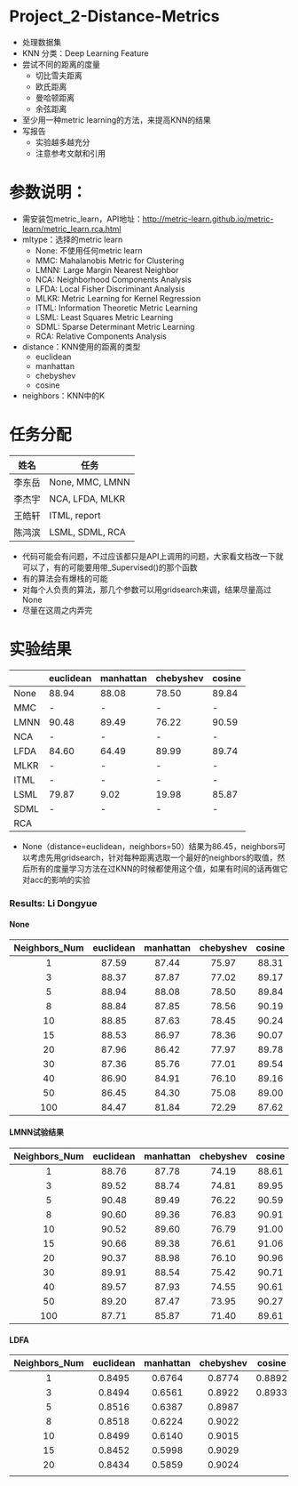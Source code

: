 # Project_2-Distance-Metrics
- 处理数据集
- KNN 分类：Deep Learning Feature
- 尝试不同的距离的度量
  - 切比雪夫距离
  - 欧氏距离
  - 曼哈顿距离
  - 余弦距离
- 至少用一种metric learning的方法，来提高KNN的结果
- 写报告
  - 实验越多越充分
  - 注意参考文献和引用

# 参数说明：
- 需安装包metric_learn，API地址：http://metric-learn.github.io/metric-learn/metric_learn.rca.html
- mltype：选择的metric learn
  - None: 不使用任何metric learn
  - MMC: Mahalanobis Metric for Clustering
  - LMNN: Large Margin Nearest Neighbor
  - NCA: Neighborhood Components Analysis
  - LFDA: Local Fisher Discriminant Analysis
  - MLKR: Metric Learning for Kernel Regression
  - ITML: Information Theoretic Metric Learning
  - LSML: Least Squares Metric Learning
  - SDML: Sparse Determinant Metric Learning
  - RCA: Relative Components Analysis
- distance：KNN使用的距离的类型
  - euclidean
  - manhattan
  - chebyshev
  - cosine
- neighbors：KNN中的K

# 任务分配
|姓名|任务|
|-|-|
|李东岳| None, MMC, LMNN |
|李杰宇| NCA, LFDA, MLKR |
|王皓轩| ITML, report    |
|陈鸿滨| LSML, SDML, RCA |

- 代码可能会有问题，不过应该都只是API上调用的问题，大家看文档改一下就可以了，有的可能要用带_Supervised()的那个函数
- 有的算法会有爆栈的可能
- 对每个人负责的算法，那几个参数可以用gridsearch来调，结果尽量高过None
- 尽量在这周之内弄完

# 实验结果

|      | euclidean | manhattan | chebyshev | cosine |
|-|-|-|-|-|
| None |   88.94   |   88.08   |   78.50   |  89.84 |
| MMC  |    -      |    -      |    -      |   -    |
| LMNN |   90.48   |   89.49   |   76.22   |  90.59 |
| NCA  |    -      |    -      |    -      |   -    |
| LFDA |   84.60   |   64.49   |   89.99   |  89.74 |
| MLKR |    -      |    -      |    -      |   -    |
| ITML |    -      |    -      |    -      |   -    |
| LSML |    79.87  |     9.02  |   19.98   |  85.87 |
| SDML |     -     |    -      |    -      |   -    |
| RCA  |           |           |           |        |

- None（distance=euclidean，neighbors=50）结果为86.45，neighbors可以考虑先用gridsearch，针对每种距离选取一个最好的neighbors的取值，然后所有的度量学习方法在过KNN的时候都使用这个值，如果有时间的话再做它对acc的影响的实验

### Results: Li Dongyue

#### None

| Neighbors_Num |     euclidean      |     manhattan      |     chebyshev      |       cosine       |
| :-----------: | :----------------: | :----------------: | :----------------: | :----------------: |
|       1       | 87.59              | 87.44              | 75.97              | 88.31              |
|       3       | 88.37              | 87.87              | 77.02              | 89.17              |
|       5       | 88.94              | 88.08              | 78.50              | 89.84              |
|       8       | 88.84              | 87.85              | 78.56              | 90.19              |
|      10       | 88.85              | 87.63              | 78.45              | 90.24              |
|      15       | 88.53              | 86.97              | 78.36              | 90.07              |
|      20       | 87.96              | 86.42              | 77.97              | 89.78              |
|      30       | 87.36              | 85.76              | 77.01              | 89.54              |
|      40       | 86.90              | 84.91              | 76.10              | 89.16              |
|      50       | 86.45              | 84.30              | 75.08              | 89.00              |
|      100      | 84.47              | 81.84              | 72.29              | 87.62              |

#### LMNN试验结果

| Neighbors_Num |     euclidean      |     manhattan      |     chebyshev      |       cosine       |
| :-----------: | :----------------: | :----------------: | :----------------: | :----------------: |
|       1       | 88.76              | 87.78              | 74.19              | 88.61              |
|       3       | 89.52              | 88.74              | 74.81              | 89.95              |
|       5       | 90.48              | 89.49              | 76.22              | 90.59              |
|       8       | 90.60              | 89.36              | 76.83              | 90.91              |
|      10       | 90.52              | 89.60              | 76.79              | 91.00              |
|      15       | 90.66              | 89.38              | 76.61              | 91.06              |
|      20       | 90.37              | 88.98              | 76.10              | 90.96              |
|      30       | 89.91              | 88.54              | 75.42              | 90.71              |
|      40       | 89.57              | 87.93              | 74.55              | 90.61              |
|      50       | 89.20              | 87.47              | 73.95              | 90.27              |
|      100      | 87.71              | 85.87              | 71.40              | 89.61              |

#### LDFA

| Neighbors_Num | euclidean | manhattan | chebyshev | cosine |
| :-----------: | :-------: | :-------: | :-------: | :----: |
|       1       |  0.8495   |  0.6764   |  0.8774   | 0.8892 |
|       3       |  0.8494   |  0.6561   |  0.8922   | 0.8933 |
|       5       |  0.8516   |  0.6387   |  0.8987   |        |
|       8       |  0.8518   |  0.6224   |  0.9022   |        |
|      10       |  0.8499   |  0.6140   |  0.9015   |        |
|      15       |  0.8452   |  0.5998   |  0.9029   |        |
|      20       |  0.8434   |  0.5859   |  0.9024   |        |
|               |           |           |           |        |